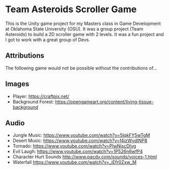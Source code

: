 # Team Asteroids Scroller Game

This is the Unity game project for my Masters class in Game Development at Oklahoma State University (OSU).  It was a group project (Team Asteroids) to build a 2D scroller game with 2 levels.  It was a fun project and I got to work with a great group of Devs.


## Attributions
The following game would not be possible without the contributions of...

## Images

- Player: https://craftpix.net/
- Background Forest: https://opengameart.org/content/living-tissue-background


## Audio

- Jungle Music: https://www.youtube.com/watch?v=5lqkFY5wTgM
- Desert Music: https://www.youtube.com/watch?v=f4izWydINP8
- Tornado: https://www.youtube.com/watch?v=PIwNjscDIvg
- Evil Laugh: https://www.youtube.com/watch?v=1P526n6wfP4
- Character Hurt Sounds http://www.pacdv.com/sounds/voices-1.html
- Waterfall https://www.youtube.com/watch?v=_iEfr0Zxw_M


